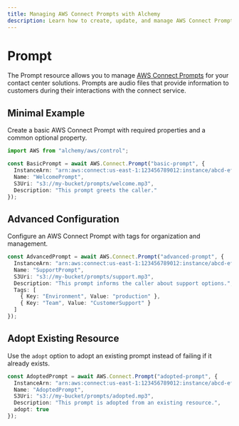 ```yaml
---
title: Managing AWS Connect Prompts with Alchemy
description: Learn how to create, update, and manage AWS Connect Prompts using Alchemy Cloud Control.
---
```


# Prompt

The Prompt resource allows you to manage [AWS Connect Prompts](https://docs.aws.amazon.com/connect/latest/userguide/) for your contact center solutions. Prompts are audio files that provide information to customers during their interactions with the connect service.

## Minimal Example

Create a basic AWS Connect Prompt with required properties and a common optional property.

```ts
import AWS from "alchemy/aws/control";

const BasicPrompt = await AWS.Connect.Prompt("basic-prompt", {
  InstanceArn: "arn:aws:connect:us-east-1:123456789012:instance/abcd-efgh-ijkl-mnop",
  Name: "WelcomePrompt",
  S3Uri: "s3://my-bucket/prompts/welcome.mp3",
  Description: "This prompt greets the caller."
});
```

## Advanced Configuration

Configure an AWS Connect Prompt with tags for organization and management.

```ts
const AdvancedPrompt = await AWS.Connect.Prompt("advanced-prompt", {
  InstanceArn: "arn:aws:connect:us-east-1:123456789012:instance/abcd-efgh-ijkl-mnop",
  Name: "SupportPrompt",
  S3Uri: "s3://my-bucket/prompts/support.mp3",
  Description: "This prompt informs the caller about support options.",
  Tags: [
    { Key: "Environment", Value: "production" },
    { Key: "Team", Value: "CustomerSupport" }
  ]
});
```

## Adopt Existing Resource

Use the `adopt` option to adopt an existing prompt instead of failing if it already exists.

```ts
const AdoptedPrompt = await AWS.Connect.Prompt("adopted-prompt", {
  InstanceArn: "arn:aws:connect:us-east-1:123456789012:instance/abcd-efgh-ijkl-mnop",
  Name: "AdoptedPrompt",
  S3Uri: "s3://my-bucket/prompts/adopted.mp3",
  Description: "This prompt is adopted from an existing resource.",
  adopt: true
});
```